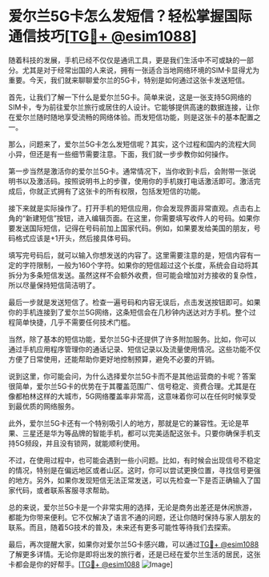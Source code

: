 # 爱尔兰5G卡怎么发短信？轻松掌握国际通信技巧[[TG💪+ @esim1088](https://t.me/s/esim1088)]

随着科技的发展，手机已经不仅仅是通讯工具，更是我们生活中不可或缺的一部分。尤其是对于经常出国的人来说，拥有一张适合当地网络环境的SIM卡显得尤为重要。今天，我们就来聊聊爱尔兰的5G卡，特别是如何通过这张卡发送短信。

首先，让我们了解一下什么是爱尔兰5G卡。简单来说，这是一张支持5G网络的SIM卡，专为前往爱尔兰旅行或居住的人设计。它能够提供高速的数据连接，让你在爱尔兰随时随地享受流畅的网络体验。而发短信功能，则是这张卡的基本配置之一。

那么，问题来了，爱尔兰5G卡怎么发短信呢？其实，这个过程和国内的流程大同小异，但还是有一些细节需要注意。下面，我们就一步步教你如何操作。

第一步当然是激活你的爱尔兰5G卡。通常情况下，当你收到卡后，会附带一张说明书以及激活码。按照说明书上的步骤，使用你的手机拨打电话激活即可。激活完成后，你就正式拥有了这张卡的所有权限，包括发短信的功能。

接下来就是实际操作了。打开手机的短信应用，你会发现界面非常直观。点击右上角的“新建短信”按钮，进入编辑页面。在这里，你需要填写收件人的号码。如果你要发送国际短信，记得在号码前加上国家代码。例如，如果要发给美国的朋友，号码格式应该是+1开头，然后接具体号码。

填写完号码后，就可以输入你想发送的内容了。这里需要注意的是，短信内容有一定的字符限制，一般为160个字符。如果你的短信超过这个长度，系统会自动将其拆分为多条短信发送。虽然这样不会额外收费，但可能会增加对方接收的复杂性，所以尽量保持短信简洁明了。

最后一步就是发送短信了。检查一遍号码和内容无误后，点击发送按钮即可。如果你的手机连接到了爱尔兰5G网络，这条短信会在几秒钟内送达对方手机。整个过程简单快捷，几乎不需要任何技术门槛。

当然，除了基本的短信功能，爱尔兰5G卡还提供了许多附加服务。比如，你可以通过手机应用程序管理你的通话记录、短信记录以及流量使用情况。这些功能不仅方便了日常使用，还能帮助你更好地控制预算，避免不必要的开销。

说到这里，你可能会问，为什么选择爱尔兰5G卡而不是其他运营商的卡呢？答案很简单，爱尔兰5G卡的优势在于其覆盖范围广、信号稳定、资费合理。尤其是在像都柏林这样的大城市，5G网络覆盖率非常高，这意味着你可以在任何时候享受到最优质的网络服务。

此外，爱尔兰5G卡还有一个特别吸引人的地方，那就是它的兼容性。无论是苹果、三星还是华为等品牌的智能手机，都可以完美适配这张卡。只要你确保手机支持5G频段，并且没有锁网，就能顺利使用。

不过，在使用过程中，也可能会遇到一些小问题。比如，有时候会出现信号不稳定的情况，特别是在偏远地区或者山区。这时，你可以尝试更换位置，寻找信号更强的地方。另外，如果你发现短信无法正常发送，可以先检查一下是否正确输入了国家代码，或者联系客服寻求帮助。

总的来说，爱尔兰5G卡是一个非常实用的选择，无论是商务出差还是休闲旅游，都能为你带来便利。它不仅解决了语言不通的问题，还让你随时保持与家人朋友的联系。而且，随着5G技术的普及，未来还有更多可能性等待我们去探索。

最后，再次提醒大家，如果你对爱尔兰5G卡感兴趣，可以通过[TG💪+ @esim1088](https://t.me/s/esim1088)了解更多详情。无论你是即将出发的旅行者，还是已经在爱尔兰生活的居民，这张卡都会是你的好帮手。[[TG💪+ @esim1088](https://t.me/s/esim1088) ![Image](https://i.postimg.cc/4NQfJmqS/Snipaste-2025-05-13-00-14-12.png)]